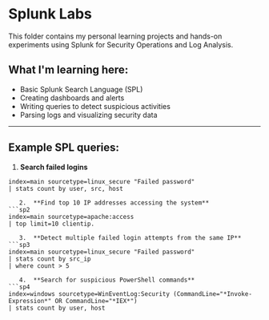 # Splunk Labs

This folder contains my personal learning projects and hands-on experiments using Splunk for Security Operations and Log Analysis.

## What I'm learning here:
- Basic Splunk Search Language (SPL)
- Creating dashboards and alerts
- Writing queries to detect suspicious activities
- Parsing logs and visualizing security data  

---

## Example SPL queries:

   1.  **Search failed logins**
```spl
index=main sourcetype=linux_secure "Failed password" 
| stats count by user, src, host

   2.  **Find top 10 IP addresses accessing the system**
```sp2
index=main sourcetype=apache:access 
| top limit=10 clientip.

   3.  **Detect multiple failed login attempts from the same IP**
```sp3 
index=main sourcetype=linux_secure "Failed password" 
| stats count by src_ip 
| where count > 5

   4.  **Search for suspicious PowerShell commands**
```sp4
index=windows sourcetype=WinEventLog:Security (CommandLine="*Invoke-Expression*" OR CommandLine="*IEX*")
| stats count by user, host



